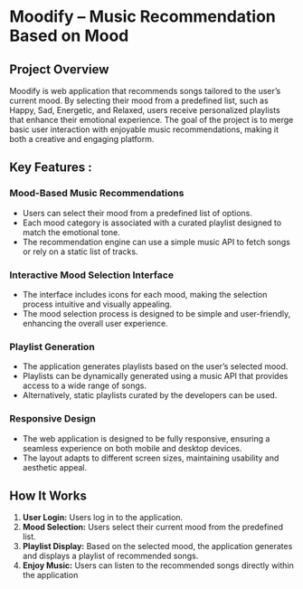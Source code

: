 # Moodify – Music Recommendation Based on Mood

## Project Overview

Moodify is web application that recommends songs tailored to the user’s current mood. By selecting their mood from a predefined list, such as Happy, Sad, Energetic, and Relaxed, users receive personalized playlists that enhance their emotional experience. The goal of the project is to merge basic user interaction with enjoyable music recommendations, making it both a creative and engaging platform.

## Key Features :

### Mood-Based Music Recommendations

- Users can select their mood from a predefined list of options.
- Each mood category is associated with a curated playlist designed to match the emotional tone.
- The recommendation engine can use a simple music API to fetch songs or rely on a static list of tracks.

### Interactive Mood Selection Interface

- The interface includes icons for each mood, making the selection process intuitive and visually appealing.
- The mood selection process is designed to be simple and user-friendly, enhancing the overall user experience.

### Playlist Generation

- The application generates playlists based on the user’s selected mood.
- Playlists can be dynamically generated using a music API that provides access to a wide range of songs.
- Alternatively, static playlists curated by the developers can be used.

### Responsive Design

- The web application is designed to be fully responsive, ensuring a seamless experience on both mobile and desktop devices.
- The layout adapts to different screen sizes, maintaining usability and aesthetic appeal.

## How It Works

1. **User Login:** Users log in to the application.
2. **Mood Selection:** Users select their current mood from the predefined list.
3. **Playlist Display:** Based on the selected mood, the application generates and displays a playlist of recommended songs.
4. **Enjoy Music:** Users can listen to the recommended songs directly within the application
